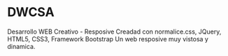 # DWCSA
Desarrollo WEB Creativo - Resposive
Creadad con normalice.css, JQuery, HTML5, CSS3, Framework Bootstrap
Un web resposive muy vistosa y dinamica.
